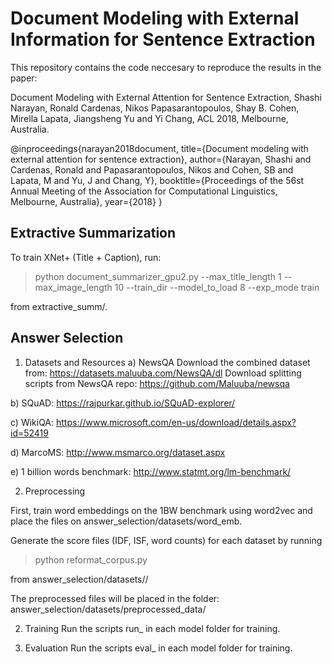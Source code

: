 # Document Modeling with External Information for Sentence Extraction

This repository contains the code neccesary to reproduce the results in the paper: 

Document Modeling with External Attention for Sentence Extraction, Shashi Narayan, Ronald Cardenas, Nikos Papasarantopoulos, Shay B. Cohen, Mirella Lapata, Jiangsheng Yu and Yi Chang, ACL 2018, Melbourne, Australia.

@inproceedings{narayan2018document,
  title={Document modeling with external attention for sentence extraction},
  author={Narayan, Shashi and Cardenas, Ronald and Papasarantopoulos, Nikos and Cohen, SB and Lapata, M and Yu, J and Chang, Y},
  booktitle={Proceedings of the 56st Annual Meeting of the Association for Computational Linguistics, Melbourne, Australia},
  year={2018}
}


## Extractive Summarization

To train XNet+ (Title + Caption), run:
> python document_summarizer_gpu2.py --max_title_length 1 --max_image_length 10 --train_dir <my-training-dir> --model_to_load 8 --exp_mode train

from extractive_summ/.


## Answer Selection


1. Datasets and Resources
a) NewsQA
Download the combined dataset from: https://datasets.maluuba.com/NewsQA/dl
Download splitting scripts from NewsQA repo: https://github.com/Maluuba/newsqa

b) SQuAD: https://rajpurkar.github.io/SQuAD-explorer/

c) WikiQA: https://www.microsoft.com/en-us/download/details.aspx?id=52419

d) MarcoMS: http://www.msmarco.org/dataset.aspx

e) 1 billion words benchmark: http://www.statmt.org/lm-benchmark/


2. Preprocessing

First, train word embeddings on the 1BW benchmark using word2vec and place the files on answer_selection/datasets/word_emb.

Generate the score files (IDF, ISF, word counts) for each dataset by running 

> python reformat_corpus.py

from answer_selection/datasets/<dataset>/

The preprocessed files will be placed in the folder: answer_selection/datasets/preprocessed_data/<dataset>


2. Training
Run the scripts run_<dataset> in each model folder for training.


3. Evaluation
Run the scripts eval_<dataset> in each model folder for training.

